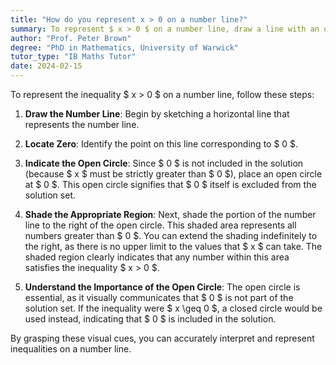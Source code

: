 ```yaml
---
title: "How do you represent x > 0 on a number line?"
summary: To represent $ x > 0 $ on a number line, draw a line with an open circle at 0 and shade the area to the right.
author: "Prof. Peter Brown"
degree: "PhD in Mathematics, University of Warwick"
tutor_type: "IB Maths Tutor"
date: 2024-02-15
---
```


To represent the inequality $ x > 0 $ on a number line, follow these steps:

1. **Draw the Number Line**: Begin by sketching a horizontal line that represents the number line.

2. **Locate Zero**: Identify the point on this line corresponding to $ 0 $.

3. **Indicate the Open Circle**: Since $ 0 $ is not included in the solution (because $ x $ must be strictly greater than $ 0 $), place an open circle at $ 0 $. This open circle signifies that $ 0 $ itself is excluded from the solution set.

4. **Shade the Appropriate Region**: Next, shade the portion of the number line to the right of the open circle. This shaded area represents all numbers greater than $ 0 $. You can extend the shading indefinitely to the right, as there is no upper limit to the values that $ x $ can take. The shaded region clearly indicates that any number within this area satisfies the inequality $ x > 0 $.

5. **Understand the Importance of the Open Circle**: The open circle is essential, as it visually communicates that $ 0 $ is not part of the solution set. If the inequality were $ x \geq 0 $, a closed circle would be used instead, indicating that $ 0 $ is included in the solution.

By grasping these visual cues, you can accurately interpret and represent inequalities on a number line.
    